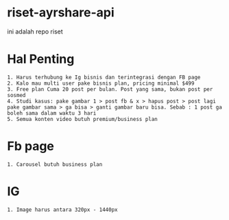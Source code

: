 # riset-ayrshare-api
ini adalah repo riset

# Hal Penting
```
1. Harus terhubung ke Ig bisnis dan terintegrasi dengan FB page
2. Kalo mau multi user pake bisnis plan, pricing minimal $499
3. Free plan Cuma 20 post per bulan. Post yang sama, bukan post per sosmed
4. Studi kasus: pake gambar 1 > post fb & x > hapus post > post lagi pake gambar sama > ga bisa > ganti gambar baru bisa. Sebab : 1 post ga boleh sama dalam waktu 3 hari
5. Semua konten video butuh premium/business plan
```
# Fb page
```
1. Carousel butuh business plan
```
# IG
```
1. Image harus antara 320px - 1440px
```
